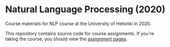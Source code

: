 # Natural Language Processing (2020)

Course materials for NLP course at the University of Helsinki in 2020.

This repository contains source code for course assignments.
If you're taking the course, you should view the [assignment pages](https://markgw.github.io/uh-nlp20/).
